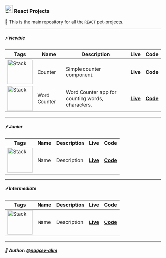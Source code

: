 ### <img width=25 src="https://skillicons.dev/icons?i=react"  alt="Reac"/> React Projects

👋 This is the main repository for all the `REACT` pet-projects.

----

##### ⚡️ Newbie

| **Tags**                                                                           | **Name**     | **Description**                                  | **Live**                                                                                | **Code**                                                                                               |
|------------------------------------------------------------------------------------|--------------|--------------------------------------------------|-----------------------------------------------------------------------------------------|--------------------------------------------------------------------------------------------------------|
| <img width="80" src="https://skillicons.dev/icons?i=html,css,react"  alt="Stack"/> | Counter      | Simple counter component.                        | [**Live**](https://npp-react-projects.vercel.app/projects/counter/dist/index.html)      | [**Code**](https://github.com/nagoev-alim/npp-react-projects/tree/master/projects/counter/source)      |
| <img width="80" src="https://skillicons.dev/icons?i=html,css,react"  alt="Stack"/> | Word Counter | Word Counter app for counting words, characters. | [**Live**](https://npp-react-projects.vercel.app/projects/word-counter/dist/index.html) | [**Code**](https://github.com/nagoev-alim/npp-react-projects/tree/master/projects/word-counter/source) |

----

##### ⚡️ Junior

| **Tags**                                                                           | **Name** | **Description** | **Live**     | **Code**     |
|------------------------------------------------------------------------------------|----------|-----------------|--------------|--------------|
| <img width="80" src="https://skillicons.dev/icons?i=html,css,react"  alt="Stack"/> | Name     | Description     | [**Live**]() | [**Code**]() |

----

##### ⚡️ Intermediate

| **Tags**                                                                           | **Name** | **Description** | **Live**     | **Code**     |
|------------------------------------------------------------------------------------|----------|-----------------|--------------|--------------|
| <img width="80" src="https://skillicons.dev/icons?i=html,css,react"  alt="Stack"/> | Name     | Description     | [**Live**]() | [**Code**]() |

----

##### 🙌 Author: [@nagoev-alim](https://github.com/nagoev-alim)
